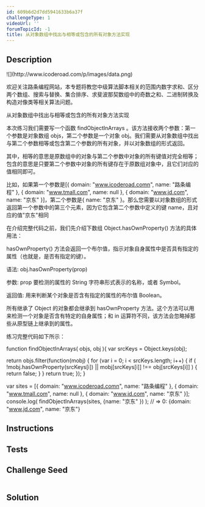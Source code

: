 ```yaml
---
id: 609b6d2d7dd5941633b6a37f
challengeType: 1
videoUrl: ''
forumTopicId: -1
title: 从对象数组中找出与相等或包含的所有对象方法实现
---
```


## Description
<section id='description'>
![](http://www.icoderoad.com/p/images/data.png)

欢迎关注路条编程网站，本专题将教您中级算法脚本相关的范围内数字求和、区分两个数组、搜索与替换、集合排序、求斐波那契数组中的奇数之和、二进制转换及构造对像类等相关算法问题。

从对象数组中找出与相等或包含的所有对象方法实现

本次练习我们需要写一个函数 findObjectInArrays 。该方法接收两个参数：第一个参数是对象数组 objs，第二个参数是一个对象 obj。我们需要从对象数组中找出与第二个参数相等或包含第二个参数的所有对象，并以对象数组的形式返回。

其中，相等的意思是原数组中的对象与第二个参数中对象的所有键值对完全相等；包含的意思是只要第二个参数中对象的所有键存在于原数组对象中，且它们对应的值相同即可。

比如，如果第一个参数是[{ domain: "www.icoderoad.comn", name: "路条编程" }, { domain: "www.tmall.com", name: null }, { domain: "www.jd.com", name: "京东" }]，第二个参数是{ name: "京东" }。那么您需要以对象数组的形式返回第一个参数中的第三个元素，因为它包含第二个参数中定义的键 name，且对应的值"京东"相同


在介绍完整代码之前，我们先介绍下数组 Object.hasOwnProperty() 方法的具体用法： 

hasOwnProperty() 方法会返回一个布尔值，指示对象自身属性中是否具有指定的属性（也就是，是否有指定的键）。

语法:
obj.hasOwnProperty(prop)

参数:
prop 要检测的属性的 String 字符串形式表示的名称，或者 Symbol。

返回值:
用来判断某个对象是否含有指定的属性的布尔值 Boolean。

所有继承了 Object 的对象都会继承到 hasOwnProperty 方法。这个方法可以用来检测一个对象是否含有特定的自身属性；和 in 运算符不同，该方法会忽略掉那些从原型链上继承到的属性。


练习完整代码如下所示：

function findObjectInArrays( objs, obj ){
  var srcKeys = Object.keys(obj);

  return objs.filter(function(mobj) {
    for (var i = 0; i < srcKeys.length; i++) {
      if (
        !mobj.hasOwnProperty(srcKeys[i]) ||
        mobj[srcKeys[i]] !== obj[srcKeys[i]]
      ) {
        return false;
      }
    }
    return true;
  });
}

var sites = [{ domain: "www.icoderoad.comn", name: "路条编程" }, { domain: "www.tmall.com", name: null }, { domain: "www.jd.com", name: "京东" }];
console.log( findObjectInArrays(sites, {name: "京东" }) );
// => 0: {domain: "www.jd.com", name: "京东"}

</section>

## Instructions
<section id='instructions'>

</section>

## Tests
<section id='tests'>

</section>

## Challenge Seed
<section id='challengeSeed'>

<div id='js-seed'>

```js

```

</div>



</section>

## Solution
<section id='solution'>


</section>

